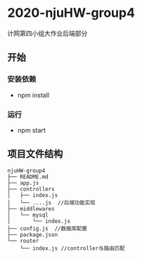 # 2020-njuHW-group4
计网第四小组大作业后端部分

## 开始

### 安装依赖
- npm install
### 运行
- npm start

## 项目文件结构
```
njuHW-group4
├── README.md
├── app.js
├── controllers
│   ├── index.js
│   └── ....js  //后端功能实现
├── middlewares
│   └── mysql
│       └── index.js
├── config.js  //数据库配置
├── package.json
└── router
    └── index.js //controller与路由匹配
```